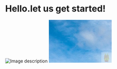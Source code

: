 # Hello.let us get started!
![Image description](/images/jekyll-logo.png)
![image](https://github.com/Zguyue/Zguyue.github.io/blob/master/test1.png)
